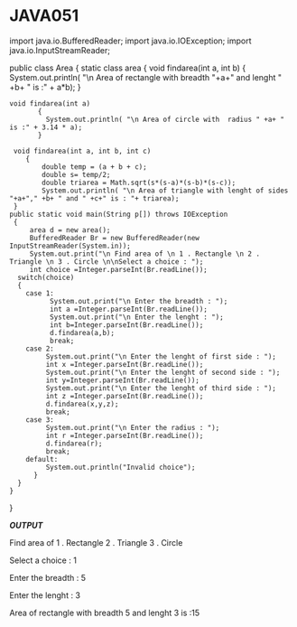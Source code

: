 # JAVA051
import java.io.BufferedReader;
import java.io.IOException;
import java.io.InputStreamReader;


public class Area {
	static class area
	{
	void findarea(int a, int b)
	    {
	       System.out.println( "\n Area of rectangle with breadth "+a+" and lenght " +b+ " is :" + a*b);
	    }
	 
	void findarea(int a)
	       {
	         System.out.println( "\n Area of circle with  radius " +a+ " is :" + 3.14 * a);
	       }
	 
	 void findarea(int a, int b, int c)
	    {
	        double temp = (a + b + c);
	        double s= temp/2;
	        double triarea = Math.sqrt(s*(s-a)*(s-b)*(s-c));
	        System.out.println( "\n Area of triangle with lenght of sides  "+a+"," +b+ " and " +c+" is : "+ triarea);
	 }
	public static void main(String p[]) throws IOException
	 {
	     area d = new area();
	     BufferedReader Br = new BufferedReader(new InputStreamReader(System.in));
	     System.out.print("\n Find area of \n 1 . Rectangle \n 2 . Triangle \n 3 . Circle \n\nSelect a choice : ");
	     int choice =Integer.parseInt(Br.readLine());
	  switch(choice)
	  {
	    case 1:
	          System.out.print("\n Enter the breadth : ");
	          int a =Integer.parseInt(Br.readLine());
	          System.out.print("\n Enter the lenght : ");
	          int b=Integer.parseInt(Br.readLine());
	          d.findarea(a,b);
	          break;
	    case 2:
	         System.out.print("\n Enter the lenght of first side : ");
	         int x =Integer.parseInt(Br.readLine());
	         System.out.print("\n Enter the lenght of second side : ");
	         int y=Integer.parseInt(Br.readLine());
	         System.out.print("\n Enter the lenght of third side : ");
	         int z =Integer.parseInt(Br.readLine());
	         d.findarea(x,y,z);
	         break;
	    case 3:
	         System.out.print("\n Enter the radius : ");
	         int r =Integer.parseInt(Br.readLine());
	         d.findarea(r);
	         break;
	    default:
	         System.out.println("Invalid choice");
	      }
	  }
	}
}



***OUTPUT***

 Find area of 
 1 . Rectangle 
 2 . Triangle 
 3 . Circle 

Select a choice : 1

 Enter the breadth : 5

 Enter the lenght : 3

 Area of rectangle with breadth 5 and lenght 3 is :15
